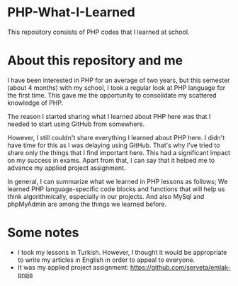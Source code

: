 # PHP-What-I-Learned
This repository consists of PHP codes that I learned at school.

# About this repository and me
I have been interested in PHP for an average of two years, but this semester (about 4 months) with my school, I took a regular look at PHP language for the first time. This gave me the opportunity to consolidate my scattered knowledge of PHP.

The reason I started sharing what I learned about PHP here was that I needed to start using GitHub from somewhere.

However, I still couldn't share everything I learned about PHP here. I didn't have time for this as I was delaying using GitHub. That's why I've tried to share only the things that I find important here. This had a significant impact on my success in exams.  Apart from that, I can say that it helped me to advance my applied project assignment.

In general, I can summarize what we learned in PHP lessons as follows;
We learned PHP language-specific code blocks and functions that will help us think algorithmically, especially in our projects. And also MySql and phpMyAdmin are among the things we learned before.

# Some notes
- I took my lessons in Turkish. However, I thought it would be appropriate to write my articles in English in order to appeal to everyone.
- It was my applied project assignment: https://github.com/serveta/emlak-proje
